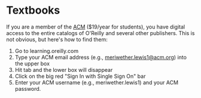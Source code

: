 # Textbooks

If you are a member of the [ACM](https://www.acm.org/membership/join) ($19/year for students), you have digital access to the entire catalogs of O'Reilly and several other publishers. This is not obvious, but here's how to find them:

1. Go to learning.oreilly.com
1. Type your ACM email address (e.g., meriwether.lewis1@acm.org) into the upper box
1. Hit tab and the lower box will disappear
1. Click on the big red "Sign In with Single Sign On" bar
1. Enter your ACM username (e.g., meriwether.lewis1) and your ACM password.
